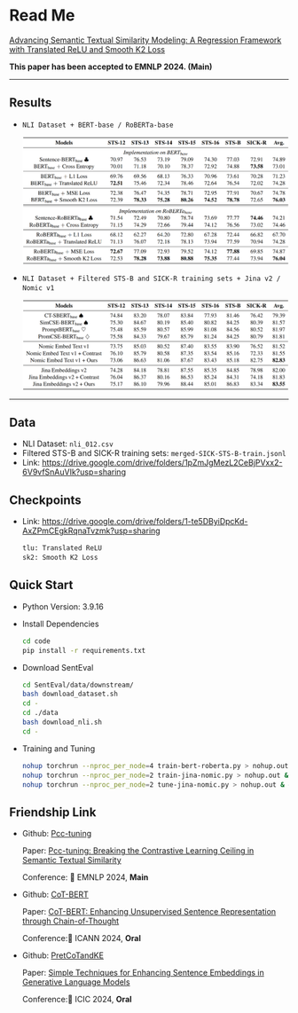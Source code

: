 # Read Me

[Advancing Semantic Textual Similarity Modeling: A Regression Framework with Translated ReLU and Smooth K2 Loss](https://arxiv.org/abs/2406.05326)

__This paper has been accepted to EMNLP 2024. (Main)__

***

## Results

- `NLI Dataset + BERT-base / RoBERTa-base`

  ![Results-BERT-RoBERTa](images/Results-BERT-RoBERTa.png)

- `NLI Dataset + Filtered STS-B and SICK-R training sets + Jina v2 / Nomic v1`

  ![Results-Jina-Nomic](images/Results-Jina-Nomic.png)

***

## Data

- NLI Dataset: `nli_012.csv`
- Filtered STS-B and SICK-R training sets: `merged-SICK-STS-B-train.jsonl`
- Link: https://drive.google.com/drive/folders/1pZmJgMezL2CeBjPVxx2-6V9vfSnAuVIk?usp=sharing

## Checkpoints

- Link: https://drive.google.com/drive/folders/1-te5DByiDpcKd-AxZPmCEgkRqnaTvzmk?usp=sharing

  ```python
  tlu: Translated ReLU
  sk2: Smooth K2 Loss
  ```

## Quick Start

- Python Version: 3.9.16

- Install Dependencies

  ```bash
  cd code
  pip install -r requirements.txt
  ```

- Download SentEval

  ```bash
  cd SentEval/data/downstream/
  bash download_dataset.sh
  cd -
  cd ./data
  bash download_nli.sh
  cd -
  ```

- Training and Tuning

  ```bash
  nohup torchrun --nproc_per_node=4 train-bert-roberta.py > nohup.out & # 4090 * 4
  nohup torchrun --nproc_per_node=2 train-jina-nomic.py > nohup.out & # A6000 * 2
  nohup torchrun --nproc_per_node=2 tune-jina-nomic.py > nohup.out & # A6000 * 2
  ```

## Friendship Link

- Github: [Pcc-tuning](https://github.com/ZBWpro/Pcc-tuning)

  Paper: [Pcc-tuning: Breaking the Contrastive Learning Ceiling in Semantic Textual Similarity](https://arxiv.org/abs/2406.09790)​ 

  Conference: :star2: EMNLP 2024, **Main**

- Github: [CoT-BERT](https://github.com/ZBWpro/CoT-BERT)

  Paper: [CoT-BERT: Enhancing Unsupervised Sentence Representation through Chain-of-Thought](https://arxiv.org/abs/2309.11143) 

  Conference::star2: ICANN 2024, **Oral**

- Github: [PretCoTandKE](https://github.com/ZBWpro/PretCoTandKE)

  Paper: [Simple Techniques for Enhancing Sentence Embeddings in Generative Language Models](https://arxiv.org/abs/2404.03921)​ 

  Conference::star2: ICIC 2024, **Oral**
